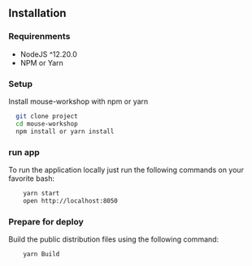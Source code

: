 ## Installation

### Requirenments
- NodeJS ^12.20.0
- NPM or Yarn

### Setup
Install mouse-workshop with npm or yarn

```bash
  git clone project  
  cd mouse-workshop
  npm install or yarn install
```

### run app
To run the application locally just run the following commands on your favorite bash:

```bash
    yarn start
    open http://localhost:8050
```
### Prepare for deploy
Build the public distribution files using the following command:

```bash 
    yarn Build
```